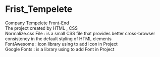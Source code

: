 # Frist_Tempelete

Company Tempelete Front-End <br>
The project created by HTML , CSS <br>
Normalize.css File : is a small CSS file that provides better cross-browser consistency in the default styling of HTML elements <br>
FontAwesome : icon library using to add Icon in Project <br>
Google Fonts :  is a library using to add Font in Project 
